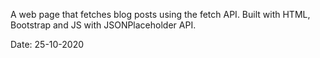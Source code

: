 A web page that fetches blog posts using the fetch API. Built with HTML, Bootstrap and JS with JSONPlaceholder API.

Date: 25-10-2020